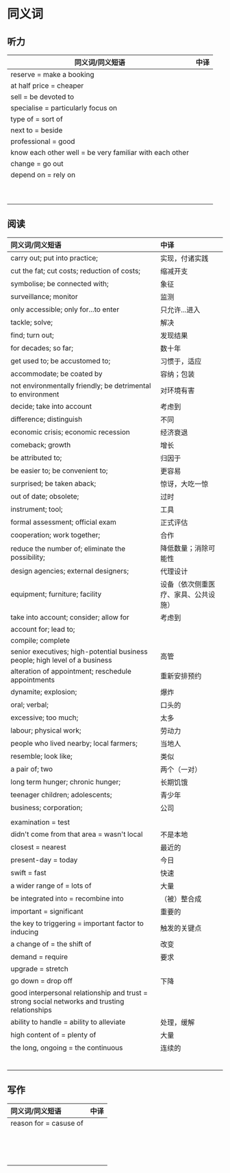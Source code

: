 # 同义词

## 听力

| 同义词/同义短语                                         | 中译 |
| ------------------------------------------------------- | ---- |
| reserve = make a booking                                |      |
| at half price = cheaper                                 |      |
| sell = be devoted to                                    |      |
| specialise = particularly focus on                      |      |
| type of = sort of                                       |      |
| next to = beside                                        |      |
| professional = good                                     |      |
| know each other well = be very familiar with each other |      |
| change = go out                                         |      |
| depend on = rely on                                     |      |
|                                                         |      |
|                                                         |      |
|                                                         |      |
|                                                         |      |
|                                                         |      |
|                                                         |      |
|                                                         |      |
|                                                         |      |
|                                                         |      |

## 阅读

|同义词/同义短语|中译|
|:-----|:-----|
|carry out; put into practice; |实现，付诸实践|
|cut the fat; cut costs; reduction of costs;|缩减开支|
|symbolise; be connected with;|象征|
|surveillance; monitor|监测|
|only accessible; only for...to enter|只允许...进入|
|tackle; solve;|解决|
|find; turn out;|发现结果|
|for decades; so far;|数十年|
|get used to; be accustomed to;|习惯于，适应|
|accommodate; be coated by|容纳；包装|
|not environmentally friendly; be detrimental to environment|对环境有害|
|decide; take into account|考虑到|
|difference; distinguish|不同|
|economic crisis; economic recession|经济衰退|
|comeback; growth|增长|
|be attributed to;|归因于|
|be easier to; be convenient to;|更容易|
|surprised; be taken aback;|惊讶，大吃一惊|
|out of date; obsolete;|过时|
|instrument; tool;|工具|
|formal assessment; official exam|正式评估|
|cooperation; work together;|合作|
|reduce the number of; eliminate the possibility;|降低数量；消除可能性|
|design agencies; external designers;|代理设计|
|equipment; furniture; facility|设备（依次侧重医疗、家具、公共设施）|
|take into account; consider; allow for|考虑到|
|account for; lead to;||
|compile; complete||
|senior executives; high-potential business people; high level of a business|高管|
|alteration of appointment; reschedule appointments|重新安排预约|
|dynamite; explosion;|爆炸|
|oral; verbal;|口头的|
|excessive; too much;|太多|
|labour; physical work;|劳动力|
|people who lived nearby; local farmers;|当地人|
|resemble; look like;|类似|
|a pair of; two|两个（一对）|
|long term hunger; chronic hunger;|长期饥饿|
|teenager children; adolescents;|青少年|
|business; corporation;|公司|
|||
|examination = test||
|didn't come from that area = wasn't local|不是本地|
|closest = nearest|最近的|
|present-day = today|今日|
|swift = fast|快速|
|a wider range of = lots of|大量|
|be integrated into = recombine into|（被）整合成|
|important = significant|重要的|
|the key to triggering = important factor to inducing|触发的关键点|
|a change of = the shift of|改变|
|demand = require|要求|
|upgrade = stretch||
|go down = drop off|下降|
|good interpersonal relationship and trust = strong social networks and trusting relationships||
|ability to handle = ability to alleviate|处理，缓解|
|high content of = plenty of|大量|
|the long, ongoing = the continuous|连续的|
|||
|||
|||
|||
|||
|||

## 写作

|同义词/同义短语|中译|
|:-----|:-----|
|reason for = casuse of||
|||
|||
|||
|||
|||
|||
|||
|||
|||
|||
|||
|||
|||
|||
